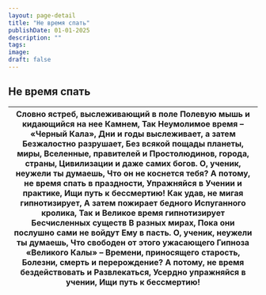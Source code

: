 ```yaml
---
layout: page-detail
title: "Не время спать"
publishDate: 01-01-2025
description: ""
tags:
image:
draft: false
---
```


## Не время спать
| Словно ястреб, выслеживающий в поле  Полевую мышь и кидающийся на нее  Камнем,  Так Неумолимое время – «Черный Кала»,  Дни и годы выслеживает, а затем  Безжалостно разрушает,  Без всякой пощады планеты, миры,  Вселенные, правителей и  Простолюдинов, города, страны,  Цивилизации и даже самих богов.  О, ученик, неужели ты думаешь,  Что он не коснется тебя?  А потому, не время спать в праздности,  Упражняйся в Учении и практике,  Ищи путь к бессмертию!  Как удав, не мигая гипнотизирует,  А затем пожирает бедного  Испуганного кролика,  Так и Великое время гипнотизирует  Бесчисленных существ  В разных мирах, Пока они послушно сами не войдут  Ему в пасть.  О, ученик, неужели ты думаешь,  Что свободен от этого ужасающего  Гипноза «Великого Калы» –  Времени, приносящего старость,  Болезни, смерть и перерождение?  А потому, не время бездействовать и  Развлекаться,  Усердно упражняйся в учении,  Ищи путь к бессмертию! |
| --------------------------------------------------------------------------------------------------------------------------------------------------------------------------------------------------------------------------------------------------------------------------------------------------------------------------------------------------------------------------------------------------------------------------------------------------------------------------------------------------------------------------------------------------------------------------------------------------------------------------------------------------------------------------------------------------------------------------------------------------------------------------------------------------------------------------------------------------------------------------------------------------------------------------------------------------------- |
  
  
